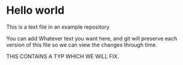 # Hello world

This is a text file in an example repository

You can add Whatever text you want here, and git will preserve each version of this file so we can view the changes through time.

THIS CONTAINS A TYP WHICH WE WILL FIX.